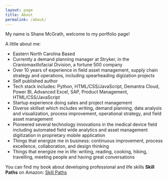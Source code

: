 ```yaml
---
layout: page
title: About
permalink: /about/
---
```


My name is Shane McGrath, welcome to my portfolio page!

A little about me:

- Eastern North Carolina Based
- Currently a demand planning manager at Stryker, in the Craniomaxillofacial Division, a fortune 500 company 
- Over 10 years of experience in field asset management, supply chain strategy and operations, including spearheading digization projects
- Self published author
- Tech stack includes: Python, HTML/CSS/JavaScript, Demantra Cloud, Power BI, Advanced Excel, SAP, Product Management, HTML/CSS/JavaScript
- Startup experience doing sales and project management
- Diverse skillset which includes writing, demand planning, data analysis and visualization, process improvement, operational strategy, and field asset management
- Pioneered several technology innovations in the medical device field including automated field wide analytics and asset management digitization in proprietary mobile application  
- Things that energize me in business: continuous improvement, process excellence, collaboration, and design thinking 
- Things that energize me in life: writing, reading, cooking, hiking, travelling, meeting people and having great conversations 

You can find my book about developing professional and life skills **Skill Paths** on Amazon: 
[Skill Paths](https://www.amazon.com/dp/B07DMQGB4F)




<!-- This is the base Jekyll theme. You can find out more info about customizing your Jekyll theme, as well as basic Jekyll usage documentation at [jekyllrb.com](https://jekyllrb.com/)

You can find the source code for Minima at GitHub:
[jekyll][jekyll-organization] /
[minima](https://github.com/jekyll/minima)

You can find the source code for Jekyll at GitHub:
[jekyll][jekyll-organization] /
[jekyll](https://github.com/jekyll/jekyll)


[jekyll-organization]: https://github.com/jekyll -->
